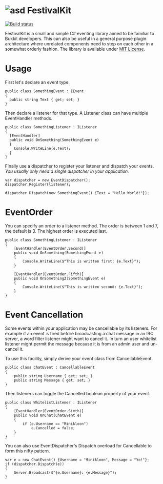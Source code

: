 # ![asd](http://i.imgur.com/gdID576.png) FestivalKit 
[![Build status](https://ci.appveyor.com/api/projects/status/f1qkojjfjwpg107f?svg=true)](https://ci.appveyor.com/project/Minikloon/festivalkit)

FestivalKit is a small and simple C# eventing library aimed to be familiar to Bukkit developers. 
This can also be useful in a general purpose plugin architecture where unrelated components need to step on each other in a somewhat orderly fashion.
The library is available under [MIT License](https://tldrlegal.com/license/mit-license).

# Usage

First let's declare an event type.
~~~~
public class SomethingEvent : IEvent
{
  public string Text { get; set; }
}
~~~~

Then declare a listener for that type.
A Listener class can have multiple EventHandler methods.
~~~~
public class SomethingListener : IListener
{
  [EventHandler]
  public void OnSomething(SomethingEvent e)
  {
    Console.WriteLine(e.Text);
  }
}
~~~~

Finally use a dispatcher to register your listener and dispatch your events.
*You usually only need a single dispatcher in your application.*

~~~~
var dispatcher = new EventDispatcher();
dispatcher.Register(listener);

dispatcher.Dispatch(new SomethingEvent() {Text = "Hello World!"});
~~~~


# EventOrder

You can specify an order to a listener method. 
The order is between 1 and 7, the default is 3. The highest order is executed last.

~~~~
public class SomethingListener : IListener
{
	[EventHandler(EventOrder.Second)]
	public void OnSomething(SomethingEvent e)
	{
		Console.WriteLine($"This is written first: {e.Text}");
	}
	
	[EventHandler(EventOrder.Fifth)]
	public void OnSomething2(SomethingEvent e)
	{
		Console.WriteLine($"This is written second: {e.Text}");
	}
}
~~~~


# Event Cancellation


Some events within your application may be cancellable by its listeners. For example if an event is fired before broadcasting a chat 
message in an IRC server, a word filter listener might want to cancel it. In turn an user whitelist listener might permit the message 
because it is from an admin user and un-cancel it.


To use this facility, simply derive your event class from CancellableEvent.

~~~~
public class ChatEvent : CancellableEvent
{
	public string Username { get; set; }
	public string Message { get; set; }
}
~~~~

Then listeners can toggle the Cancelled boolean property of your event.
~~~~
public class WhitelistListener : IListener
{
	[EventHandler(EventOrder.Sixth)]
	public void OnChat(ChatEvent e)
	{
		if (e.Username == "Minikloon")
			e.Cancelled = false;
	}
}
~~~~

You can also use EventDispatcher's Dispatch overload for Cancellable to form this nifty pattern.
~~~~
var e = new ChatEvent() {Username = "Minikloon", Message = "Yo!"};
if (dispatcher.Dispatch(e))
{
	Server.Broadcast($"{e.Username}: {e.Message}");
}
~~~~
